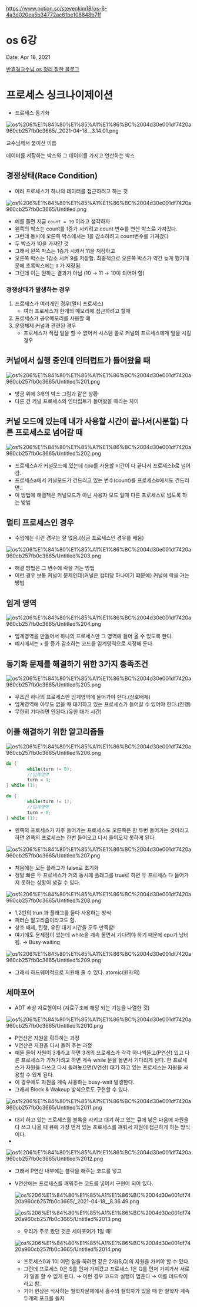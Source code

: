 https://www.notion.so/stevenkim18/os-6-4a3d020ea5b34772ac61be108848b7ff

# os 6강

Date: Apr 18, 2021

[반효경교수님 os 정리 잘한 블로그](https://higunnew.tistory.com/category/Operating%20System)

# 프로세스 싱크나이제이션

- 프로세스 동기화

![os%206%E1%84%80%E1%85%A1%E1%86%BC%2004d30e001df7420a960cb257fb0c3665/_2021-04-18__3.14.01.png](os%206%E1%84%80%E1%85%A1%E1%86%BC%2004d30e001df7420a960cb257fb0c3665/_2021-04-18__3.14.01.png)

교수님께서 붙이신 이름

데이터를 저장하는 박스와 그 데이터를 가지고 연산하는 박스

## 경쟁상태(Race Condition)

- 여러 프로세스가 하나의 데이터를 접근하려고 하는 것

![os%206%E1%84%80%E1%85%A1%E1%86%BC%2004d30e001df7420a960cb257fb0c3665/Untitled.png](os%206%E1%84%80%E1%85%A1%E1%86%BC%2004d30e001df7420a960cb257fb0c3665/Untitled.png)

- 예를 들면 지금 `count = 10` 이라고 생각하자
- 왼쪽의 박스는 count를 1증가 시키려고 count 변수를 연산 박스로 가져갔다.
- 그런데 동시에 오른쪽 박스에서는 1을 감소하려고 count변수를 가져갔다
- 두 박스가 10을 가져간 것
- 그래서 왼쪽 박스는 1증가 시켜서 11을 저장하고
- 오른쪽 박스는 1감소 시켜 9를 저장함. 최종적으로 오른쪽 박스가 약간 늦게 했기때문에 초록박스에는 `9` 가 저장됨.
- 그런데 이는 원하는 결과가 아님 (10 → 11 → 10이 되어야 함)

### 경쟁상태가 발생하는 경우

1. 프로세스가 여러개인 경우(멀티 프로세스)
    - 여러 프로세스가 한개의 메모리에 접근하려고 할때
2. 프로세스가 공유메모리를 사용할 떄
3. 운영체제 커널과 관련된 경우
    - 프로세스가 직접 일을 할 수 없어서 시스템 콜로 커널의 프로세스에게 일을 시킬 경우

## 커널에서 실행 중인데 인터럽트가 들어왔을 때

![os%206%E1%84%80%E1%85%A1%E1%86%BC%2004d30e001df7420a960cb257fb0c3665/Untitled%201.png](os%206%E1%84%80%E1%85%A1%E1%86%BC%2004d30e001df7420a960cb257fb0c3665/Untitled%201.png)

- 방금 위에 3개의 박스 그림과 같은 상황
- 다른 건 커널 프로세스와 인터럽트가 들어왔을 때라는 차이

## 커널 모드에 있는데 내가 사용할 시간이 끝나서(시분할) 다른 프로세스로 넘어갈 때

![os%206%E1%84%80%E1%85%A1%E1%86%BC%2004d30e001df7420a960cb257fb0c3665/Untitled%202.png](os%206%E1%84%80%E1%85%A1%E1%86%BC%2004d30e001df7420a960cb257fb0c3665/Untitled%202.png)

- 프로세스A가 커널모드에 있는데 cpu를 사용할 시간이 다 끝나서 프로세스b로 넘어감.
- 프로세스a에서 커널모드가 건드리고 있는 변수(count)를 프로세스b에서도 건드리면..
- 이 방법에 해결책은 커널모드가 아닌 사용자 모드 일때 다른 프로세스로 넘도록 하는 방법

## 멀티 프로세스인 경우

- 수업에는 이런 경우는 잘 없음.(싱글 프로세스인 경우를 배움)

![os%206%E1%84%80%E1%85%A1%E1%86%BC%2004d30e001df7420a960cb257fb0c3665/Untitled%203.png](os%206%E1%84%80%E1%85%A1%E1%86%BC%2004d30e001df7420a960cb257fb0c3665/Untitled%203.png)

- 해결 방법은 그 변수에 락을 거는 방법
- 이런 경우 보통 커널이 문제인데(커널은 컴터당 하나이기 떄문에) 커널에 락을 거는 방법

## 임계 영역

![os%206%E1%84%80%E1%85%A1%E1%86%BC%2004d30e001df7420a960cb257fb0c3665/Untitled%204.png](os%206%E1%84%80%E1%85%A1%E1%86%BC%2004d30e001df7420a960cb257fb0c3665/Untitled%204.png)

- 임계영역을 만들어서 하나의 프로세스만 그 영역에 들어 올 수 있도록 한다.
- 예시에서는 `x` 를 증가 감소하는 코드를 임계영역으로 지정해 둔다.

## 동기화 문제를 해결하기 위한 3가지 충족조건

![os%206%E1%84%80%E1%85%A1%E1%86%BC%2004d30e001df7420a960cb257fb0c3665/Untitled%205.png](os%206%E1%84%80%E1%85%A1%E1%86%BC%2004d30e001df7420a960cb257fb0c3665/Untitled%205.png)

- 무조건 하나의 프로세스만 임계영역에 들어가야 한다.(상호배제)
- 임계영역에 아무도 없을 때 대기하고 있는 프로세스가 들어갈 수 있어야 한다.(진행)
- 무한히 기다리면 안된다.(유한 대기 시간)

## 이를 해결하기 위한 알고리즘들

![os%206%E1%84%80%E1%85%A1%E1%86%BC%2004d30e001df7420a960cb257fb0c3665/Untitled%206.png](os%206%E1%84%80%E1%85%A1%E1%86%BC%2004d30e001df7420a960cb257fb0c3665/Untitled%206.png)

```c
do {
		while(turn != 0);
		//임계영역
		turn = 1;
} while (1);
```

```c
do {
		while(turn != 1);
		//임계영역
		turn = 0;
} while (1);
```

- 왼쪽의 프로세스가 자주 들어가는 프로세스도 오른쪽은 한 두번 들어가는 것이라고 하면 왼쪽의 프로세스는 한번 들어오고 다시 들어오지 못하게 된다.

![os%206%E1%84%80%E1%85%A1%E1%86%BC%2004d30e001df7420a960cb257fb0c3665/Untitled%207.png](os%206%E1%84%80%E1%85%A1%E1%86%BC%2004d30e001df7420a960cb257fb0c3665/Untitled%207.png)

- 처음에는 모든 플래그가 false로 초기화
- 정말 빠른 두 프로세스가 거의 동시에 플래그를 true로 하면 두 프로세스 다 들어가지 못하는 상황이 생길 수 있다.

![os%206%E1%84%80%E1%85%A1%E1%86%BC%2004d30e001df7420a960cb257fb0c3665/Untitled%208.png](os%206%E1%84%80%E1%85%A1%E1%86%BC%2004d30e001df7420a960cb257fb0c3665/Untitled%208.png)

- 1,2번의 trun 과 플래그를 둘다 사용하는 방식
- 피터슨 알고리즘이라고도 함.
- 상호 배제, 진행, 유한 대기 시간을 모두 만족함!
- 여기에도 문제점이 있는데 while을 계속 돌면서 기다려야 하기 때문에 cpu가 낭비됨. → Busy waiting

![os%206%E1%84%80%E1%85%A1%E1%86%BC%2004d30e001df7420a960cb257fb0c3665/Untitled%209.png](os%206%E1%84%80%E1%85%A1%E1%86%BC%2004d30e001df7420a960cb257fb0c3665/Untitled%209.png)

- 그래서 하드웨어적으로 지원해 줄 수 있다. atomic(원자의)

## 세마포어

- ADT 추상 자료형이다 (자료구조에 해당 되는 기능을 나열한 것)

![os%206%E1%84%80%E1%85%A1%E1%86%BC%2004d30e001df7420a960cb257fb0c3665/Untitled%2010.png](os%206%E1%84%80%E1%85%A1%E1%86%BC%2004d30e001df7420a960cb257fb0c3665/Untitled%2010.png)

- P연산은 자원을 획득하는 과정
- V연산은 자원을 다시 돌려 주는 과정
- 예들 들어 자원이 3개라고 하면 3개의 프로세스가 각각 하나씩들고(P연산) 있고 다른 프로세스가 가져가려고 하면 계속 while 문을 돌면서 기다리게 된다. 한 프로세스가 자원을 다쓰고 다시 돌려놓으면(V연산) 대기 하고 있는 프로세스는 자원을 사용할 수 있게 된다.
- 이 경우에도 자원을 계속 사용하는 busy-wait 발생한다.
- 그래서 Block & Wakeup 방식으로도 구현할 수 있다.

![os%206%E1%84%80%E1%85%A1%E1%86%BC%2004d30e001df7420a960cb257fb0c3665/Untitled%2011.png](os%206%E1%84%80%E1%85%A1%E1%86%BC%2004d30e001df7420a960cb257fb0c3665/Untitled%2011.png)

- 대기 하고 있는 프로세스를 블록을 시키고 대기 하고 있는 큐에 넣은 다음에 자원을 다 쓰고 나올 때 큐에 가장 먼저 있는 프로세스를 꺠워서 자원에 접근하게 하는 방식이다.
- 

![os%206%E1%84%80%E1%85%A1%E1%86%BC%2004d30e001df7420a960cb257fb0c3665/Untitled%2012.png](os%206%E1%84%80%E1%85%A1%E1%86%BC%2004d30e001df7420a960cb257fb0c3665/Untitled%2012.png)

- 그래서 P연산 내부에는 블럭을 해주는 코드를 넣고
- V연산에는 프로세스를 깨워주는 코드를 넣어서 구현이 되어 있다.

    ![os%206%E1%84%80%E1%85%A1%E1%86%BC%2004d30e001df7420a960cb257fb0c3665/_2021-04-18__8.36.49.png](os%206%E1%84%80%E1%85%A1%E1%86%BC%2004d30e001df7420a960cb257fb0c3665/_2021-04-18__8.36.49.png)

    ![os%206%E1%84%80%E1%85%A1%E1%86%BC%2004d30e001df7420a960cb257fb0c3665/Untitled%2013.png](os%206%E1%84%80%E1%85%A1%E1%86%BC%2004d30e001df7420a960cb257fb0c3665/Untitled%2013.png)

    - 우리가 주로 봤던 것은 세마포어가 1일 때!

    ![os%206%E1%84%80%E1%85%A1%E1%86%BC%2004d30e001df7420a960cb257fb0c3665/Untitled%2014.png](os%206%E1%84%80%E1%85%A1%E1%86%BC%2004d30e001df7420a960cb257fb0c3665/Untitled%2014.png)

    - 프로세스0과 1이 어떤 일을 하려면 같은 2개(S,Q)의 자원을 가져야 할 수 있다.
    - 그런데 프로세스 0은 S를 먼저 가져갔고 프로세스 1은 Q를 먼저 가져가서 서로가 일을 할 수 없게 된다. → 이런 경우 코드의 실행이 멈춘다 → 이를 데드락이라고 함.
    - 기어 현상은 식사하는 철학자문제에서 홀수의 철학자가 있을 때 한 철학자 계속 두개의 포크를 들지
